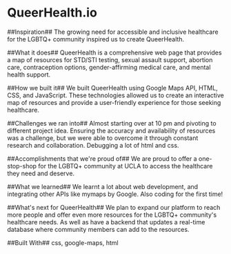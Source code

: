 # QueerHealth.io

##Inspiration##
The growing need for accessible and inclusive healthcare for the LGBTQ+ community inspired us to create QueerHealth.

##What it does##
QueerHealth is a comprehensive web page that provides a map of resources for STD/STI testing, sexual assault support, abortion care, contraception options, gender-affirming medical care, and mental health support.

##How we built it##
We built QueerHealth using Google Maps API, HTML, CSS, and JavaScript. These technologies allowed us to create an interactive map of resources and provide a user-friendly experience for those seeking healthcare.

##Challenges we ran into##
Almost starting over at 10 pm and pivoting to different project idea. Ensuring the accuracy and availability of resources was a challenge, but we were able to overcome it through constant research and collaboration. Debugging a lot of html and css.

##Accomplishments that we're proud of##
We are proud to offer a one-stop-shop for the LGBTQ+ community at UCLA to access the healthcare they need and deserve.

##What we learned##
We learnt a lot about web development, and integrating other APIs like mymaps by Google. Also coding for the first time!

##What's next for QueerHealth##
We plan to expand our platform to reach more people and offer even more resources for the LGBTQ+ community's healthcare needs. As well as have a backend that updates a real-time database where community members can add to the resources.

##Built With##
css, google-maps, html
